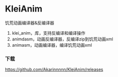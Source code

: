 # KleiAnim
  饥荒动画编译器&反编译器  
  1. klei_anim，库，支持反编译和编译操作
  2. animdasm，动画反编译器，反编译zip到饥荒动画xml
  3. animasm，动画编译器，编译饥荒动画xml  

### 下载  
https://github.com/Akarinnnnn/KleiAnim/releases
